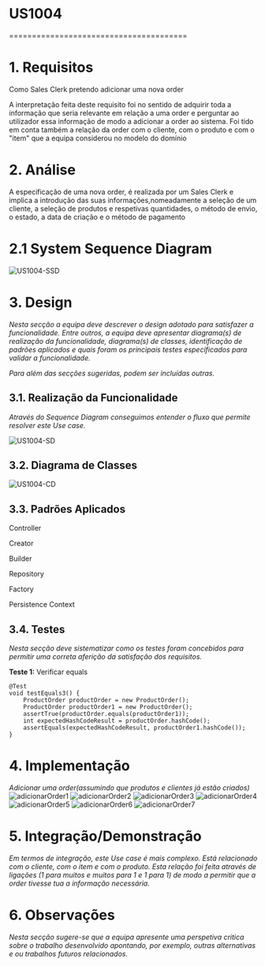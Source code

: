 # US1004
=======================================


# 1. Requisitos


Como Sales Clerk pretendo adicionar uma nova order



A interpretação feita deste requisito foi no sentido de adquirir toda a informação que seria relevante em relação a uma order e perguntar ao utilizador essa informação de modo a adicionar a order ao sistema.
Foi tido em conta também a relação da order com o cliente, com o produto e com o "item" que a equipa considerou no modelo do domínio

# 2. Análise

A especificação de uma nova order, é realizada por um Sales Clerk e implica a introdução das suas informações,nomeadamente a seleção de um cliente,
a seleção de produtos e respetivas quantidades, o método de envio, o estado, a data de criação e o método de pagamento

# 2.1 System Sequence Diagram

![US1004-SSD](US1004_SSD.svg)

# 3. Design

*Nesta secção a equipa deve descrever o design adotado para satisfazer a funcionalidade. Entre outros, a equipa deve apresentar diagrama(s) de realização da funcionalidade, diagrama(s) de classes, identificação de padrões aplicados e quais foram os principais testes especificados para validar a funcionalidade.*

*Para além das secções sugeridas, podem ser incluídas outras.*

## 3.1. Realização da Funcionalidade

*Através do Sequence Diagram conseguimos entender o fluxo que permite resolver este Use case.*

![US1004-SD](US1004_SD.svg)

## 3.2. Diagrama de Classes

![US1004-CD](US1004_CD.svg)
## 3.3. Padrões Aplicados

Controller

Creator

Builder

Repository

Factory

Persistence Context
## 3.4. Testes
*Nesta secção deve sistematizar como os testes foram concebidos para permitir uma correta aferição da satisfação dos requisitos.*

**Teste 1:** Verificar equals

	@Test
    void testEquals3() {
        ProductOrder productOrder = new ProductOrder();
        ProductOrder productOrder1 = new ProductOrder();
        assertTrue(productOrder.equals(productOrder1));
        int expectedHashCodeResult = productOrder.hashCode();
        assertEquals(expectedHashCodeResult, productOrder1.hashCode());
    }

# 4. Implementação

*Adicionar uma order(assumindo que produtos e clientes já estão criados)*
![adicionarOrder1](addOrder1.png)
![adicionarOrder2](addOrder2.png)
![adicionarOrder3](addOrder3.png)
![adicionarOrder4](addOrder4.png)
![adicionarOrder5](addOrder5.png)
![adicionarOrder6](addOrder6.png)
![adicionarOrder7](addOrder7.png)


# 5. Integração/Demonstração

*Em termos de integração, este Use case é mais complexo. Está relacionado com o cliente, com o item e com o produto. Esta relação foi feita através de ligações (1 para muitos e muitos para 1 e 1 para 1)
de modo a permitir que a order tivesse tua a informação necessária.*
# 6. Observações

*Nesta secção sugere-se que a equipa apresente uma perspetiva critica sobre o trabalho desenvolvido apontando, por exemplo, outras alternativas e ou trabalhos futuros relacionados.*



